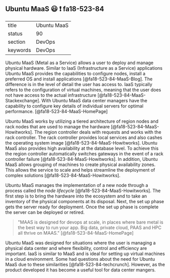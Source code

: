 ## Ubuntu MaaS :smiley: :exclamation: fa18-523-84


|          |                 |
| -------- | --------------- |
| title    | Ubuntu MaaS     | 
| status   | 90              |
| section  | DevOps          |
| keywords | DevOps          |

Ubuntu MaaS (Metal as a Service) allows a user to deploy and manage
physical hardware.  Similar to IaaS (Infrastructure as a Service)
applications Ubuntu MaaS provides the capabilities to configure nodes,
install a preferred OS and install applications
[@fa18-523-84-MaaS-Blog].  The difference is in the level of detail the
user has access to. IaaS typically refers to the configuration of
virtual machines, meaning that the user does not have access to the
actual infrastructure [@fa18-523-84-MaaS-Stackexchange].  With Ubuntu
MaaS data center managers have the capability to configure key details
of individual servers for optimal
performance. [@fa18-523-84-MaaS-HomePage]

Ubuntu MaaS works by utilizing a tiered architecture of region nodes
and rack nodes that are used to manage the hardware
[@fa18-523-84-MaaS-Howitworks].  The region controller deals with
requests and works with the rack controller.  The rack controller
provides local services and also cashes the operating system image
[@fa18-523-84-MaaS-Howitworks].  Ubuntu MaaS also provides high
availability at the database level.  To achieve this the region
controller automatically switches gateways in the event of a rack
controller failure [@fa18-523-84-MaaS-Howitworks].  In addition, Ubuntu
MaaS allows grouping of machines to create physical availability
zones.  This allows the service to scale and helps streamline the
deployment of complex solutions [@fa18-523-84-MaaS-Howitworks].

Ubuntu MaaS manages the implementation of a new node through a process
called the *node lifecycle* [@fa18-523-84-MaaS-Howitworks].  The first
step is to bring the hardware into the ecosystem and to take an
inventory of the physical components at its disposal.  Next, the set
up phase gets the server ready for deployment.  Once the set up phase
is complete the server can be deployed or retired.

> "MAAS is designed for devops at scale, in places where bare metal is
  the best way to run your app. Big data, private cloud, PAAS and HPC
  all thrive on MAAS." [@fa18-523-84-MaaS-HomePage]

Ubuntu MaaS was designed for situations where the user is managing a
physical data center and where flexibility, control and efficiency are
important.  IaaS is similar to MaaS and is ideal for setting up
virtual machines in a cloud environment.  Some had questions about the
need for Ubuntu MaaS due to these similarities
[@fa18-523-84-techcrunch].  However, as the product developed it has
become a useful tool for data center mangers.


